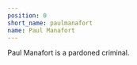 ```yaml
---
position: 0
short_name: paulmanafort
name: Paul Manafort
---
```


Paul Manafort is a pardoned criminal. 